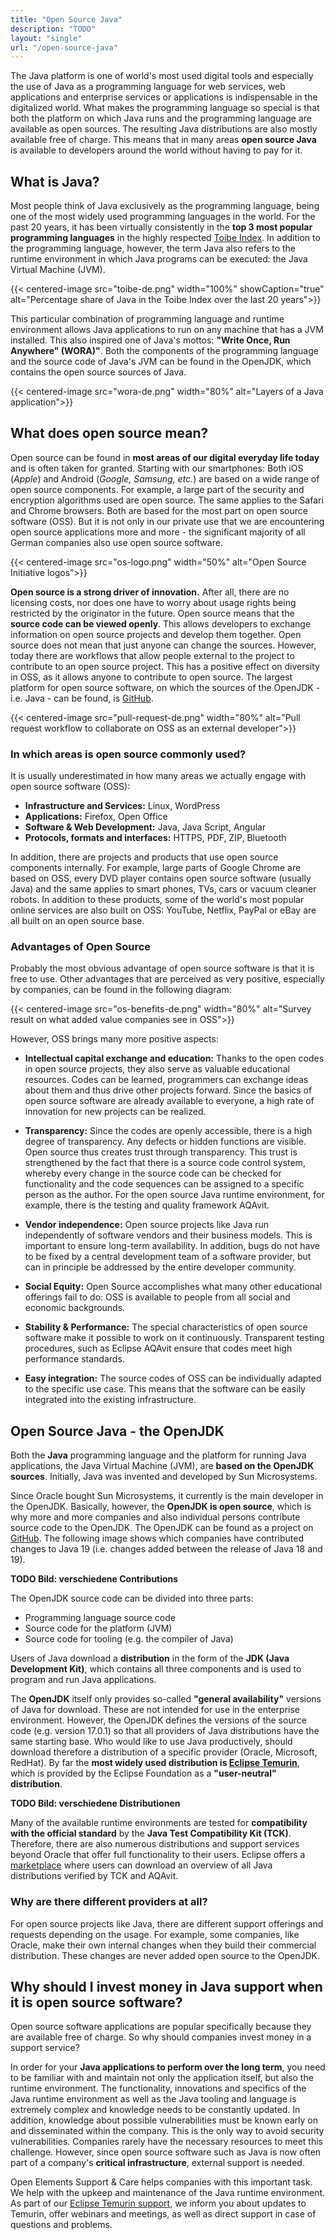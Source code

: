 ```yaml
---
title: "Open Source Java"
description: "TODO"
layout: "single"
url: "/open-source-java"
---
```


The Java platform is one of world's most used digital tools and especially the use of Java as a programming language for
web services, web applications and enterprise services or applications is indispensable in the digitalized world.
What makes the programming language so special is that both the platform on which Java runs and the programming 
language are available as open sources. The resulting Java distributions are also mostly available free of charge.
This means that in many areas **open source Java** is available to developers around the world without having to pay for it.

## What is Java?

Most people think of Java exclusively as the programming language, being one of the most widely used programming
languages in the world. For the past 20 years, it has been virtually consistently in the **top 3 most popular
programming languages** in the highly respected [Toibe Index](https://www.tiobe.com/tiobe-index/).
In addition to the programming language, however, the term Java also refers to the runtime environment in which Java
programs can be executed: the Java Virtual Machine (JVM). 

{{< centered-image src="toibe-de.png" width="100%" showCaption="true" alt="Percentage share of Java in the Toibe Index over the last 20 years">}}

This particular combination of programming language and runtime environment allows Java applications to run on any
machine that has a JVM installed.
This also inspired one of Java's mottos: **"Write Once, Run Anywhere" (WORA)"**.
Both the components of the programming language and the source code of Java's JVM can be found in the OpenJDK,
which contains the open source sources of Java.

{{< centered-image src="wora-de.png" width="80%" alt="Layers of a Java application">}}

## What does open source mean?

Open source can be found in **most areas of our digital everyday life today** and is often taken for granted.
Starting with our smartphones: Both iOS (_Apple_) and Android (_Google, Samsung, etc._) are based on a wide range of open
source components. For example, a large part of the security and encryption algorithms used are open source.
The same applies to the Safari and Chrome browsers. Both are based for the most part on open source software (OSS).
But it is not only in our private use that we are encountering open source applications more and more - 
the significant majority of all German companies also use open source software.

{{< centered-image src="os-logo.png" width="50%" alt="Open Source Initiative logos">}}

**Open source is a strong driver of innovation.**
After all, there are no licensing costs, nor does one have to worry about usage rights being restricted by the
originator in the future. Open source means that the **source code can be viewed openly**.
This allows developers to exchange information on open source projects and develop them together.
Open source does not mean that just anyone can change the sources.
However, today there are workflows that allow people external to the project to contribute to an open source project.
This has a positive effect on diversity in OSS, as it allows anyone to contribute to open source.
The largest platform for open source software, on which the sources of the OpenJDK - i.e. Java - can be found,
is [GitHub](https://github.com/).

{{< centered-image src="pull-request-de.png" width="80%" alt="Pull request workflow to collaborate on OSS as an external developer">}}

### In which areas is open source commonly used?

It is usually underestimated in how many areas we actually engage with open source software (OSS):

- **Infrastructure and Services:** Linux, WordPress
- **Applications:** Firefox, Open Office
- **Software & Web Development:** Java, Java Script, Angular
- **Protocols, formats and interfaces:** HTTPS, PDF, ZIP, Bluetooth

In addition, there are projects and products that use open source components internally.
For example, large parts of Google Chrome are based on OSS, every DVD player contains open source software
(usually Java) and the same applies to smart phones, TVs, cars or vacuum cleaner robots.
In addition to these products, some of the world's most popular online services are also built on OSS:
YouTube, Netflix, PayPal or eBay are all built on an open source base. 

### Advantages of Open Source

Probably the most obvious advantage of open source software is that it is free to use.
Other advantages that are perceived as very positive, especially by companies, can be found in the following diagram:

{{< centered-image src="os-benefits-de.png" width="80%" alt="Survey result on what added value companies see in OSS">}}

However, OSS brings many more positive aspects:

- **Intellectual capital exchange and education:**
  Thanks to the open codes in open source projects, they also serve as valuable educational resources.
  Codes can be learned, programmers can exchange ideas about them and thus drive other projects forward.
  Since the basics of open source software are already available to everyone, a high rate of innovation for new projects
  can be realized.

- **Transparency:**
  Since the codes are openly accessible, there is a high degree of transparency. Any defects or hidden functions are
  visible. Open source thus creates trust through transparency.
  This trust is strengthened by the fact that there is a source code control system, whereby every change in the source
  code can be checked for functionality and the code sequences can be assigned to a specific person as the author.
  For the open source Java runtime environment, for example, there is the testing and quality framework AQAvit. 

- **Vendor independence:**
  Open source projects like Java run independently of software vendors and their business models.
  This is important to ensure long-term availability.
  In addition, bugs do not have to be fixed by a central development team of a software provider, but can in principle
  be addressed by the entire developer community.

- **Social Equity:**
  Open Source accomplishes what many other educational offerings fail to do:
  OSS is available to people from all social and economic backgrounds. 

- **Stability & Performance:**
  The special characteristics of open source software make it possible to work on it continuously.
  Transparent testing procedures, such as Eclipse AQAvit ensure that codes meet high performance standards.

- **Easy integration:**
  The source codes of OSS can be individually adapted to the specific use case.
  This means that the software can be easily integrated into the existing infrastructure.

## Open Source Java - the OpenJDK

Both the **Java** programming language and the platform for running Java applications, the Java Virtual Machine (JVM),
are **based on the OpenJDK sources**. Initially, Java was invented and developed by Sun Microsystems.

Since Oracle bought Sun Microsystems, it currently is the main developer in the OpenJDK.
Basically, however, the **OpenJDK is open source**, which is why more and more companies and also individual persons
contribute source code to the OpenJDK. The OpenJDK can be found as a project on [GitHub](https://github.com/openjdk).
The following image shows which companies have contributed changes to Java 19
(i.e. changes added between the release of Java 18 and 19).

**TODO Bild: verschiedene Contributions**

The OpenJDK source code can be divided into three parts:

- Programming language source code
- Source code for the platform (JVM)
- Source code for tooling (e.g. the compiler of Java)

Users of Java download a **distribution** in the form of the **JDK (Java Development Kit)**, which contains all
three components and is used to program and run Java applications. 

The **OpenJDK** itself only provides so-called **"general availability"** versions of Java for download.
These are not intended for use in the enterprise environment.
However, the OpenJDK defines the versions of the source code (e.g. version 17.0.1) so that all providers of Java 
distributions have the same starting base.
Who would like to use Java productively, should download therefore a distribution of a specific provider
(Oracle, Microsoft, RedHat).
By far the **most widely used distribution is [Eclipse Temurin](https://adoptium.net/de/temurin/releases/)**,
which is provided by the Eclipse Foundation as a **"user-neutral" distribution**.

**TODO Bild: verschiedene Distributionen**

Many of the available runtime environments are tested for **compatibility with the official standard** by the **Java
Test Compatibility Kit (TCK)**.
Therefore, there are also numerous distributions and support services beyond Oracle that offer full functionality
to their users.
Eclipse offers a [marketplace](https://adoptium.net/en-GB/marketplace/) where users can download an overview of all
Java distributions verified by TCK and AQAvit. 

### Why are there different providers at all?

For open source projects like Java, there are different support offerings and requests depending on the usage.
For example, some companies, like Oracle, make their own internal changes when they build their commercial distribution.
These changes are never added open source to the OpenJDK.

## Why should I invest money in Java support when it is open source software?

Open source software applications are popular specifically because they are available free of charge.
So why should companies invest money in a support service?

In order for your **Java applications to perform over the long term**, you need to be familiar with and maintain not
only the application itself, but also the runtime environment.
The functionality, innovations and specifics of the Java runtime environment as well as the Java tooling and language
is extremely complex and knowledge needs to be constantly updated.
In addition, knowledge about possible vulnerabilities must be known early on and disseminated within the company.
This is the only way to avoid security vulnerabilities.
Companies rarely have the necessary resources to meet this challenge.
However, since open source software such as Java is now often part of a company's **critical infrastructure**, external
support is needed. 

Open Elements Support & Care helps companies with this important task.
We help with the upkeep and maintenance of the Java runtime environment.
As part of our [Eclipse Temurin support](/support-care-landingpage-temurin/), we inform you about updates to Temurin,
offer webinars and meetings, as well as direct support in case of questions and problems.
